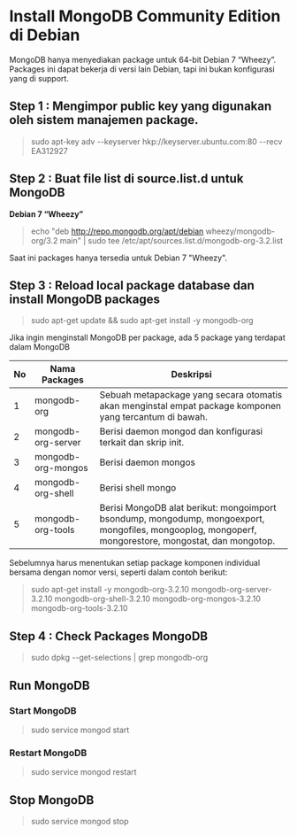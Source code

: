 # Install MongoDB Community Edition di Debian

MongoDB hanya menyediakan package untuk 64-bit Debian 7 “Wheezy”. Packages ini dapat bekerja di versi lain Debian, tapi ini bukan konfigurasi yang di support.

## Step 1 : Mengimpor public key yang digunakan oleh sistem manajemen package.

> sudo apt-key adv --keyserver hkp://keyserver.ubuntu.com:80 --recv EA312927

## Step 2 : Buat file list di source.list.d untuk MongoDB

__Debian 7 “Wheezy”__

> echo "deb http://repo.mongodb.org/apt/debian wheezy/mongodb-org/3.2 main" | sudo tee /etc/apt/sources.list.d/mongodb-org-3.2.list

Saat ini packages hanya tersedia untuk Debian 7 "Wheezy".

## Step 3 : Reload local package database dan install MongoDB packages

> sudo apt-get update && sudo apt-get install -y mongodb-org

Jika ingin menginstall MongoDB per package, ada 5 package yang terdapat dalam MongoDB

No | Nama Packages | Deskripsi
--- | --- | ---
1 | mongodb-org | Sebuah metapackage yang secara otomatis akan menginstal empat package komponen yang tercantum di bawah.
2 | mongodb-org-server | Berisi daemon mongod dan konfigurasi terkait dan skrip init.
3 | mongodb-org-mongos | Berisi daemon mongos
4 | mongodb-org-shell | Berisi shell mongo
5 | mongodb-org-tools | Berisi MongoDB alat berikut: mongoimport bsondump, mongodump, mongoexport, mongofiles, mongooplog, mongoperf, mongorestore, mongostat, dan mongotop.

Sebelumnya harus menentukan setiap package komponen individual bersama dengan nomor versi, seperti dalam contoh berikut:

> sudo apt-get install -y mongodb-org-3.2.10 mongodb-org-server-3.2.10 mongodb-org-shell-3.2.10 mongodb-org-mongos-3.2.10 mongodb-org-tools-3.2.10

## Step 4 : Check Packages MongoDB

> sudo dpkg --get-selections | grep mongodb-org

## Run MongoDB

### Start MongoDB
> sudo service mongod start

### Restart MongoDB
> sudo service mongod restart

## Stop MongoDB
> sudo service mongod stop
